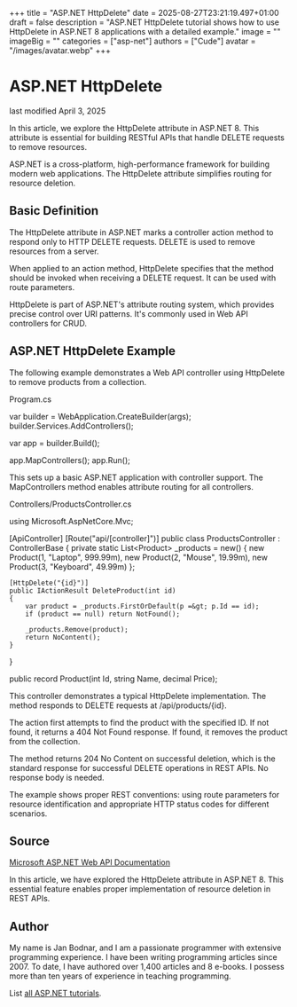 +++
title = "ASP.NET HttpDelete"
date = 2025-08-27T23:21:19.497+01:00
draft = false
description = "ASP.NET HttpDelete tutorial shows how to use
HttpDelete in ASP.NET 8 applications with a detailed example."
image = ""
imageBig = ""
categories = ["asp-net"]
authors = ["Cude"]
avatar = "/images/avatar.webp"
+++

# ASP.NET HttpDelete

last modified April 3, 2025

In this article, we explore the HttpDelete attribute in ASP.NET 8. This attribute
is essential for building RESTful APIs that handle DELETE requests to remove resources.

ASP.NET is a cross-platform, high-performance framework for building modern web
applications. The HttpDelete attribute simplifies routing for resource deletion.

## Basic Definition

The HttpDelete attribute in ASP.NET marks a controller action method to respond
only to HTTP DELETE requests. DELETE is used to remove resources from a server.

When applied to an action method, HttpDelete specifies that the method should be
invoked when receiving a DELETE request. It can be used with route parameters.

HttpDelete is part of ASP.NET's attribute routing system, which provides precise
control over URI patterns. It's commonly used in Web API controllers for CRUD.

## ASP.NET HttpDelete Example

The following example demonstrates a Web API controller using HttpDelete to
remove products from a collection.

Program.cs
  

var builder = WebApplication.CreateBuilder(args);
builder.Services.AddControllers();

var app = builder.Build();

app.MapControllers();
app.Run();

This sets up a basic ASP.NET application with controller support. The
MapControllers method enables attribute routing for all controllers.

Controllers/ProductsController.cs
  

using Microsoft.AspNetCore.Mvc;

[ApiController]
[Route("api/[controller]")]
public class ProductsController : ControllerBase
{
    private static List&lt;Product&gt; _products = new()
    {
        new Product(1, "Laptop", 999.99m),
        new Product(2, "Mouse", 19.99m),
        new Product(3, "Keyboard", 49.99m)
    };

    [HttpDelete("{id}")]
    public IActionResult DeleteProduct(int id)
    {
        var product = _products.FirstOrDefault(p =&gt; p.Id == id);
        if (product == null) return NotFound();
        
        _products.Remove(product);
        return NoContent();
    }
}

public record Product(int Id, string Name, decimal Price);

This controller demonstrates a typical HttpDelete implementation. The method
responds to DELETE requests at /api/products/{id}.

The action first attempts to find the product with the specified ID. If not found,
it returns a 404 Not Found response. If found, it removes the product from the
collection.

The method returns 204 No Content on successful deletion, which is the standard
response for successful DELETE operations in REST APIs. No response body is needed.

The example shows proper REST conventions: using route parameters for resource
identification and appropriate HTTP status codes for different scenarios.

## Source

[Microsoft ASP.NET Web API Documentation](https://learn.microsoft.com/en-us/aspnet/core/web-api/?view=aspnetcore-8.0)

In this article, we have explored the HttpDelete attribute in ASP.NET 8. This
essential feature enables proper implementation of resource deletion in REST APIs.

## Author

My name is Jan Bodnar, and I am a passionate programmer with extensive
programming experience. I have been writing programming articles since 2007.
To date, I have authored over 1,400 articles and 8 e-books. I possess more
than ten years of experience in teaching programming.

List [all ASP.NET tutorials](/all/#asp-net).